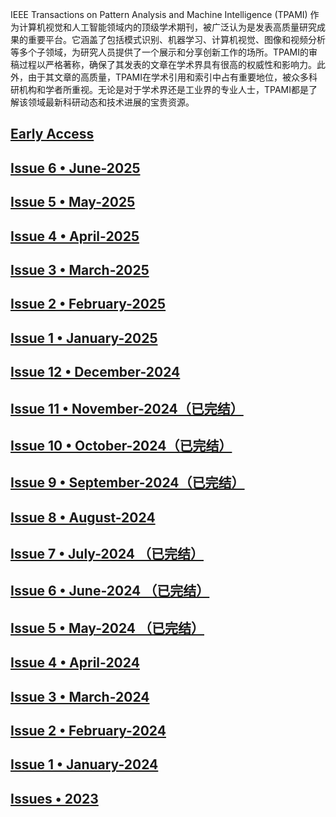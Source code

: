 
IEEE Transactions on Pattern Analysis and Machine Intelligence (TPAMI) 作为计算机视觉和人工智能领域内的顶级学术期刊，被广泛认为是发表高质量研究成果的重要平台。它涵盖了包括模式识别、机器学习、计算机视觉、图像和视频分析等多个子领域，为研究人员提供了一个展示和分享创新工作的场所。TPAMI的审稿过程以严格著称，确保了其发表的文章在学术界具有很高的权威性和影响力。此外，由于其文章的高质量，TPAMI在学术引用和索引中占有重要地位，被众多科研机构和学者所重视。无论是对于学术界还是工业界的专业人士，TPAMI都是了解该领域最新科研动态和技术进展的宝贵资源。

## [Early Access](https://github.com/Paper2Chinese/Paper2Chinese/blob/main/Journals/TPAMI/Early%20Access/readme.md)

## [Issue 6 • June-2025](https://github.com/Paper2Chinese/Paper2Chinese/blob/main/Journals/TPAMI/2025-Issue-6-June/readme.md)

## [Issue 5 • May-2025](https://github.com/Paper2Chinese/Paper2Chinese/blob/main/Journals/TPAMI/2025-Issue-5-May/readme.md)

## [Issue 4 • April-2025](https://github.com/Paper2Chinese/Paper2Chinese/blob/main/Journals/TPAMI/2025-Issue-4-April/readme.md)

## [Issue 3 • March-2025](https://github.com/Paper2Chinese/Paper2Chinese/blob/main/Journals/TPAMI/2025-Issue-3-March/readme.md)

## [Issue 2 • February-2025](https://github.com/Paper2Chinese/Paper2Chinese/blob/main/Journals/TPAMI/2025-Issue-2-February/readme.md)

## [Issue 1 • January-2025](https://github.com/Paper2Chinese/Paper2Chinese/blob/main/Journals/TPAMI/Issue%201%20%E2%80%A2%20January-2025/readme.md)

## [Issue 12 • December-2024](https://github.com/Paper2Chinese/Paper2Chinese/tree/main/Journals/TPAMI/2024-Issue-12-December)

## [Issue 11 • November-2024（已完结）](https://github.com/Paper2Chinese/Paper2Chinese/tree/main/Journals/TPAMI/2024-Issue-11-November)

## [Issue 10 • October-2024（已完结）](https://github.com/Paper2Chinese/Paper2Chinese/blob/main/Journals/TPAMI/2024-Issue-10-October/readme.md)

## [Issue 9 • September-2024（已完结）](https://github.com/Paper2Chinese/Paper2Chinese/blob/main/Journals/TPAMI/2024-Issue-9-September/readme.md)

## [Issue 8 • August-2024](https://github.com/Paper2Chinese/Paper2Chinese/blob/main/Journals/TPAMI/2024-Issue-8-August/readme.md)

## [Issue 7 • July-2024 （已完结）](https://github.com/Paper2Chinese/Paper2Chinese/blob/main/Journals/TPAMI/2024-Issue-7-July/readme.md)

## [Issue 6 • June-2024 （已完结）](https://github.com/Paper2Chinese/Paper2Chinese/blob/main/Journals/TPAMI/2024-Issue-6-June/readme.md)

## [Issue 5 • May-2024 （已完结）](https://github.com/Paper2Chinese/Paper2Chinese/blob/main/Journals/TPAMI/2024-Issue-5-May/Readme.md)

## [Issue 4 • April-2024](https://github.com/Paper2Chinese/Paper2Chinese/blob/main/Journals/TPAMI/2024-Issue-4-April/readme.md)

## [Issue 3 • March-2024](https://github.com/Paper2Chinese/Paper2Chinese/blob/main/Journals/TPAMI/2024-Issue-3-March/readme.md)

## [Issue 2 • February-2024](https://github.com/Paper2Chinese/Paper2Chinese/blob/main/Journals/TPAMI/2024-Issue-2-February/readme.md)

## [Issue 1 • January-2024](https://github.com/Paper2Chinese/Paper2Chinese/blob/main/Journals/TPAMI/2024-Issue-1-January/readme.md)

## [Issues • 2023](https://github.com/Paper2Chinese/Paper2Chinese/blob/main/Journals/TPAMI/2023-Issues/readme.md)

